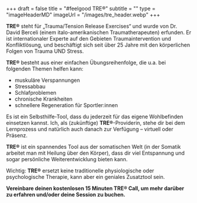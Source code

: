 +++
draft = false
title = "#feelgood TRE®"
subtitle = ""
type = "imageHeaderMD"
imageUrl = "/images/tre_header.webp"
+++

**TRE®** steht für „Trauma/Tension Release Exercises“ und wurde von Dr. David Berceli (einem italo-amerikanischen Traumatherapeuten) erfunden. Er ist internationaler Experte auf den Gebieten Traumaintervention und Konfliktlösung, und beschäftigt sich seit über 25 Jahre mit den körperlichen Folgen von Trauma UND Stress.

**TRE®** besteht aus einer einfachen Übungsreihenfolge, die u.a. bei folgenden Themen helfen kann:
* muskuläre Verspannungen
* Stressabbau
* Schlafproblemen
* chronische Krankheiten
* schnellere Regeneration für Sportler:innen

Es ist ein Selbsthilfe-Tool, dass du jederzeit für das eigene Wohlbefinden einsetzen kannst. Ich, als (zukünftige) **TRE®**-Providerin, stehe dir bei dem Lernprozess und natürlich auch danach zur Verfügung – virtuell oder Präsenz.

**TRE®** ist ein spannendes Tool aus der somatischen Welt (in der Somatik arbeitet man mit Heilung über den Körper), dass dir viel Entspannung und sogar persönliche Weiterentwicklung bieten kann. 

Wichtig: **TRE®** ersetzt keine traditionelle physiologische oder psychologische Therapie, kann aber ein geniales Zusatztool sein.

**Vereinbare deinen kostenlosen 15 Minuten TRE® Call, um mehr darüber zu erfahren und/oder deine Session zu buchen.**